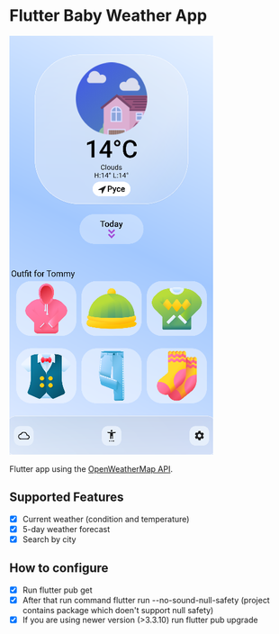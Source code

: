 # Flutter Baby Weather App
![](.github/images/screen.png)

Flutter app using the [OpenWeatherMap API](https://openweathermap.org/api).
## Supported Features
- [x] Current weather (condition and temperature)
- [x] 5-day weather forecast
- [x] Search by city
## How to configure
- [x] Run flutter pub get
- [x] After that run command flutter run --no-sound-null-safety (project contains package which doen't support null safety)
- [x] If you are using newer version (>3.3.10) run flutter pub upgrade
